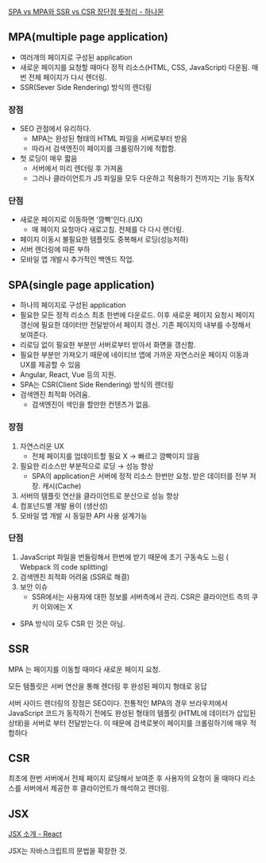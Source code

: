 [SPA vs MPA와 SSR vs CSR 장단점 뜻정리 - 하나몬](https://hanamon.kr/spa-mpa-ssr-csr-%EC%9E%A5%EB%8B%A8%EC%A0%90-%EB%9C%BB%EC%A0%95%EB%A6%AC/)

## MPA(multiple page application)

- 여러개의 페이지로 구성된 application
- 새로운 페이지를 요청할 때마다 정적 리소스(HTML, CSS, JavaScript) 다운됨. 매번 전체 페이지가 다시 렌더링.
- SSR(Sever Side Rendering) 방식의 렌더링

### 장점

- SEO 관점에서 유리하다.
  - MPA는 완성된 형태의 HTML 파일을 서버로부터 받음
  - 따라서 검색엔진이 페이지를 크롤링하기에 적합함.
- 첫 로딩이 매우 짧음
  - 서버에서 미리 렌더링 후 가져옴
  - 그러나 클라이언트가 JS 파일을 모두 다운하고 적용하기 전까지는 기능 동작X

### 단점

- 새로운 페이지로 이동하면 ‘깜빡'인다.(UX)
  - 매 페이지 요청마다 새로고침. 전체를 다 다시 렌더링.
- 페이지 이동시 불필요한 템플릿도 중복해서 로딩(성능저하)
- 서버 렌더링에 따른 부하
- 모바일 앱 개발시 추가적인 백엔드 작업.

## SPA(single page application)

- 하나의 페이지로 구성된 application
- 필요한 모든 정적 리소스 최초 한번에 다운로드. 이후 새로운 페이지 요청시 페이지 갱신에 필요한 데이터만 전달받아서 페이지 갱신. 기존 페이지의 내부를 수정해서 보여준다.
- 리로딩 없이 필요한 부분만 서버로부터 받아서 화면을 갱신함.
- 필요한 부분만 가져오기 때문에 네이티브 앱에 가까운 자연스러운 페이지 이동과 UX를 제공할 수 있음
- Angular, React, Vue 등의 지원.
- SPA는 CSR(Client Side Rendering) 방식의 렌더링
- 검색엔진 최적화 어려움.
  - 검색엔진이 색인을 할만한 컨텐츠가 없음.

### 장점

1. 자연스러운 UX
   - 전체 페이지를 업데이트할 필요 X → 빠르고 깜빡이지 않음
2. 필요한 리소스만 부분적으로 로딩 → 성능 향상
   - SPA의 application은 서버에 정적 리소스 한번만 요청. 받은 데이터를 전부 저장. 캐시(Cache)
3. 서버의 템플릿 연산을 클라이언트로 분산으로 성능 향상
4. 컴포넌드별 개발 용이 (생산성)
5. 모바일 앱 개발 시 동일한 API 사용 설계가능

### 단점

1. JavaScript 파일을 번들링해서 한번에 받기 때문에 초기 구동속도 느림 ( Webpack 의 code splitting)
2. 검색엔친 죄적화 어려움 (SSR로 해결)
3. 보안 이슈
   - SSR에서는 사용자에 대한 정보를 서버측에서 관리. CSR은 클라이언트 측의 쿠키 이외에는 X

- SPA 방식이 모두 CSR 인 것은 아님.

## SSR

MPA 는 페이지를 이동할 때마다 새로운 페이지 요청.

모든 템플릿은 서버 연산을 통해 렌더링 후 완성된 페이지 형태로 응답

서버 사이드 렌더링의 장점은 SEO이다. 전통적인 MPA의 경우 브라우저에서 JavaScript 코드가 동작하기 전에도 완성된 형태의 템플릿 (HTML에 데이터가 삽입된 상태)을 서버로 부터 전달받는다. 이 때문에 검색로봇이 페이지를 크롤링하기에 매우 적합하다

## CSR

최초에 한번 서버에서 전체 페이지 로딩해서 보여준 후 사용자의 요청이 올 때마다 리소스를 서버에서 제공한 후 클라이언트가 해석하고 렌더링.

## JSX

[JSX 소개 - React](https://ko.reactjs.org/docs/introducing-jsx.html)

JSX는 자바스크립트의 문법을 확장한 것.
